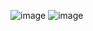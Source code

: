 ![image](https://user-images.githubusercontent.com/72396348/185586373-854b45a6-2f28-4d34-aeed-682846bcaafb.png)
![image](https://user-images.githubusercontent.com/72396348/185149565-cd4e9373-6caa-40dd-b32c-28c1cf6957e0.png)
